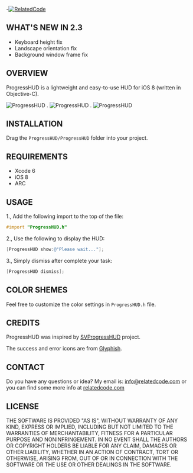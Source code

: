 -[![RelatedCode](http://relatedcode.com/github/header8.png)](http://relatedcode.com)
## WHAT'S NEW IN 2.3

- Keyboard height fix
- Landscape orientation fix
- Background window frame fix

## OVERVIEW

ProgressHUD is a lightweight and easy-to-use HUD for iOS 8 (written in Objective-C).

![ProgressHUD](http://relatedcode.com/github/progresshud811.png)
.
![ProgressHUD](http://relatedcode.com/github/progresshud812.png)
.
![ProgressHUD](http://relatedcode.com/github/progresshud813.png)

## INSTALLATION

Drag the `ProgressHUD/ProgressHUD` folder into your project.

## REQUIREMENTS

- Xcode 6
- iOS 8
- ARC

## USAGE

1., Add the following import to the top of the file:

```objective-c
#import "ProgressHUD.h"
```

2., Use the following to display the HUD:

```objective-c
[ProgressHUD show:@"Please wait..."];
```

3., Simply dismiss after complete your task:

```objective-c
[ProgressHUD dismiss];
```

## COLOR SHEMES

Feel free to customize the color settings in `ProgressHUD.h` file.

## CREDITS

ProgressHUD was inspired by [SVProgressHUD](https://github.com/samvermette/SVProgressHUD) project.

The success and error icons are from [Glyphish](http://glyphish.com).

## CONTACT

Do you have any questions or idea? My email is: info@relatedcode.com or you can find some more info at [relatedcode.com](http://relatedcode.com)

## LICENSE

THE SOFTWARE IS PROVIDED "AS IS", WITHOUT WARRANTY OF ANY KIND, EXPRESS OR
IMPLIED, INCLUDING BUT NOT LIMITED TO THE WARRANTIES OF MERCHANTABILITY,
FITNESS FOR A PARTICULAR PURPOSE AND NONINFRINGEMENT. IN NO EVENT SHALL THE
AUTHORS OR COPYRIGHT HOLDERS BE LIABLE FOR ANY CLAIM, DAMAGES OR OTHER
LIABILITY, WHETHER IN AN ACTION OF CONTRACT, TORT OR OTHERWISE, ARISING FROM,
OUT OF OR IN CONNECTION WITH THE SOFTWARE OR THE USE OR OTHER DEALINGS IN
THE SOFTWARE.
